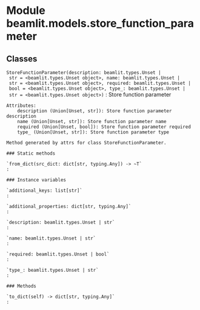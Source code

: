 Module beamlit.models.store_function_parameter
==============================================

Classes
-------

`StoreFunctionParameter(description: beamlit.types.Unset | str = <beamlit.types.Unset object>, name: beamlit.types.Unset | str = <beamlit.types.Unset object>, required: beamlit.types.Unset | bool = <beamlit.types.Unset object>, type_: beamlit.types.Unset | str = <beamlit.types.Unset object>)`
:   Store function parameter
    
    Attributes:
        description (Union[Unset, str]): Store function parameter description
        name (Union[Unset, str]): Store function parameter name
        required (Union[Unset, bool]): Store function parameter required
        type_ (Union[Unset, str]): Store function parameter type
    
    Method generated by attrs for class StoreFunctionParameter.

    ### Static methods

    `from_dict(src_dict: dict[str, typing.Any]) ‑> ~T`
    :

    ### Instance variables

    `additional_keys: list[str]`
    :

    `additional_properties: dict[str, typing.Any]`
    :

    `description: beamlit.types.Unset | str`
    :

    `name: beamlit.types.Unset | str`
    :

    `required: beamlit.types.Unset | bool`
    :

    `type_: beamlit.types.Unset | str`
    :

    ### Methods

    `to_dict(self) ‑> dict[str, typing.Any]`
    :